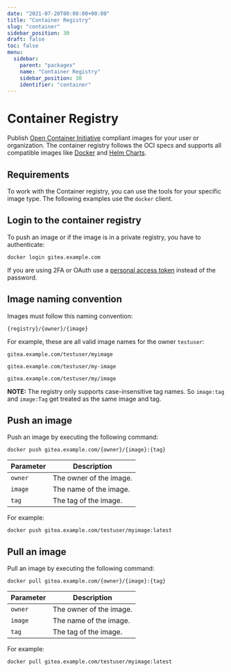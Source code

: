 ```yaml
---
date: "2021-07-20T00:00:00+00:00"
title: "Container Registry"
slug: "container"
sidebar_position: 30
draft: false
toc: false
menu:
  sidebar:
    parent: "packages"
    name: "Container Registry"
    sidebar_position: 30
    identifier: "container"
---
```


# Container Registry

Publish [Open Container Initiative](https://opencontainers.org/) compliant images for your user or organization.
The container registry follows the OCI specs and supports all compatible images like [Docker](https://www.docker.com/) and [Helm Charts](https://helm.sh/).

## Requirements

To work with the Container registry, you can use the tools for your specific image type.
The following examples use the `docker` client.

## Login to the container registry

To push an image or if the image is in a private registry, you have to authenticate:

```shell
docker login gitea.example.com
```

If you are using 2FA or OAuth use a [personal access token](development/api-usage.md#authentication) instead of the password.

## Image naming convention

Images must follow this naming convention:

`{registry}/{owner}/{image}`

For example, these are all valid image names for the owner `testuser`:

`gitea.example.com/testuser/myimage`

`gitea.example.com/testuser/my-image`

`gitea.example.com/testuser/my/image`

**NOTE:** The registry only supports case-insensitive tag names. So `image:tag` and `image:Tag` get treated as the same image and tag.

## Push an image

Push an image by executing the following command:

```shell
docker push gitea.example.com/{owner}/{image}:{tag}
```

| Parameter | Description |
| ----------| ----------- |
| `owner`   | The owner of the image. |
| `image`   | The name of the image. |
| `tag`     | The tag of the image. |

For example:

```shell
docker push gitea.example.com/testuser/myimage:latest
```

## Pull an image

Pull an image by executing the following command:

```shell
docker pull gitea.example.com/{owner}/{image}:{tag}
```

| Parameter | Description |
| ----------| ----------- |
| `owner`   | The owner of the image. |
| `image`   | The name of the image. |
| `tag`     | The tag of the image. |

For example:

```shell
docker pull gitea.example.com/testuser/myimage:latest
```
